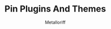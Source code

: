 ---
title: Pin Plugins And Themes
author: Metalloriff
description_markdown: >-
  Allows you to pin plugins and themes via the context menu.
github: https://github.com/Metalloriff
download: https://github.com/Metalloriff/BetterDiscordPlugins/blob/master/PinPluginsAndThemes.plugin.js
support: https://discordapp.com/invite/yNqzuJa
tags:
images:
  - name: Pin Plugins And Themes Preview
    image: https://i.imgur.com/5OiSRAn.png
  - name: Pin Plugins And Themes Preview - Pinning
    image: https://i.imgur.com/a8wGERI.png
  - name: Pin Plugins And Themes Preview - Unpinning
    image: https://i.imgur.com/iYZJ6kh.png
layout: product
---